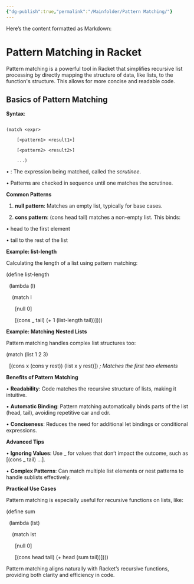 ```yaml
---
{"dg-publish":true,"permalink":"/Mainfolder/Pattern Matching/"}
---
```


Here’s the content formatted as Markdown:

  

# Pattern Matching in Racket

  

Pattern matching is a powerful tool in Racket that simplifies recursive list processing by directly mapping the structure of data, like lists, to the function's structure. This allows for more concise and readable code.

  

## Basics of Pattern Matching

  

****Syntax****:

```racket

(match <expr>

    [<pattern1> <result1>]

    [<pattern2> <result2>]

    ...)
```

  

• <expr>: The expression being matched, called the _scrutinee_.

• Patterns are checked in sequence until one matches the scrutinee.

  

**Common Patterns**

  

1. **null pattern**: Matches an empty list, typically for base cases.

2. **cons pattern**: (cons head tail) matches a non-empty list. This binds:

• head to the first element

• tail to the rest of the list

  

**Example: list-length**

  

Calculating the length of a list using pattern matching:

  

(define list-length

  (lambda (l)

    (match l

      [null 0]

      [(cons _ tail) (+ 1 (list-length tail))])))

  

**Example: Matching Nested Lists**

  

Pattern matching handles complex list structures too:

  

(match (list 1 2 3)

  [(cons x (cons y rest)) (list x y rest)]) _; Matches the first two elements_

  

**Benefits of Pattern Matching**

  

• **Readability**: Code matches the recursive structure of lists, making it intuitive.

• **Automatic Binding**: Pattern matching automatically binds parts of the list (head, tail), avoiding repetitive car and cdr.

• **Conciseness**: Reduces the need for additional let bindings or conditional expressions.

  

**Advanced Tips**

  

• **Ignoring Values**: Use _ for values that don’t impact the outcome, such as [(cons _ tail) ...].

• **Complex Patterns**: Can match multiple list elements or nest patterns to handle sublists effectively.

  

**Practical Use Cases**

  

Pattern matching is especially useful for recursive functions on lists, like:

  

(define sum

  (lambda (lst)

    (match lst

      [null 0]

      [(cons head tail) (+ head (sum tail))])))

  

Pattern matching aligns naturally with Racket’s recursive functions, providing both clarity and efficiency in code.

  